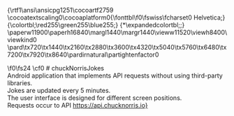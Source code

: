 {\rtf1\ansi\ansicpg1251\cocoartf2759
\cocoatextscaling0\cocoaplatform0{\fonttbl\f0\fswiss\fcharset0 Helvetica;}
{\colortbl;\red255\green255\blue255;}
{\*\expandedcolortbl;;}
\paperw11900\paperh16840\margl1440\margr1440\vieww11520\viewh8400\viewkind0
\pard\tx720\tx1440\tx2160\tx2880\tx3600\tx4320\tx5040\tx5760\tx6480\tx7200\tx7920\tx8640\pardirnatural\partightenfactor0

\f0\fs24 \cf0 # chuckNorrisJokes\
Android application that implements API requests without using third-party libraries.\
Jokes are updated every 5 minutes. \
The user interface is designed for different screen positions.\
Requests occur to API https://api.chucknorris.io}